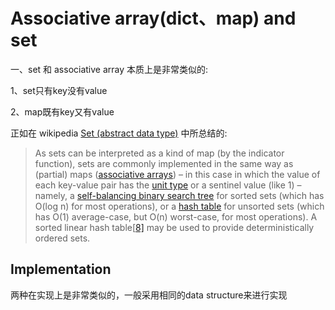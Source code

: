 # Associative array(dict、map) and set

一、set 和 associative array 本质上是非常类似的: 

1、set只有key没有value

2、map既有key又有value

正如在 wikipedia [Set (abstract data type)](https://en.wikipedia.org/wiki/Set_(abstract_data_type)) 中所总结的:

> As sets can be interpreted as a kind of map (by the indicator function), sets are commonly implemented in the same way as (partial) maps ([associative arrays](https://en.wikipedia.org/wiki/Associative_array)) – in this case in which the value of each key-value pair has the [unit type](https://en.wikipedia.org/wiki/Unit_type) or a sentinel value (like 1) – namely, a [self-balancing binary search tree](https://en.wikipedia.org/wiki/Self-balancing_binary_search_tree) for sorted sets (which has O(log n) for most operations), or a [hash table](https://en.wikipedia.org/wiki/Hash_table) for unsorted sets (which has O(1) average-case, but O(n) worst-case, for most operations). A sorted linear hash table[[8\]](https://en.wikipedia.org/wiki/Set_(abstract_data_type)#cite_note-10) may be used to provide deterministically ordered sets.

## Implementation

两种在实现上是非常类似的，一般采用相同的data structure来进行实现


